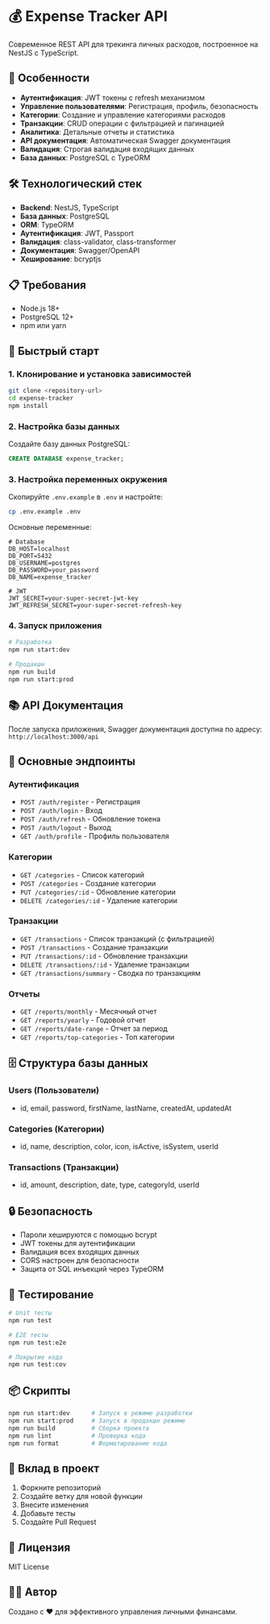 # 💰 Expense Tracker API

Современное REST API для трекинга личных расходов, построенное на NestJS с TypeScript.

## 🚀 Особенности

- **Аутентификация**: JWT токены с refresh механизмом
- **Управление пользователями**: Регистрация, профиль, безопасность
- **Категории**: Создание и управление категориями расходов
- **Транзакции**: CRUD операции с фильтрацией и пагинацией
- **Аналитика**: Детальные отчеты и статистика
- **API документация**: Автоматическая Swagger документация
- **Валидация**: Строгая валидация входящих данных
- **База данных**: PostgreSQL с TypeORM

## 🛠 Технологический стек

- **Backend**: NestJS, TypeScript
- **База данных**: PostgreSQL
- **ORM**: TypeORM
- **Аутентификация**: JWT, Passport
- **Валидация**: class-validator, class-transformer
- **Документация**: Swagger/OpenAPI
- **Хеширование**: bcryptjs

## 📋 Требования

- Node.js 18+
- PostgreSQL 12+
- npm или yarn

## 🚀 Быстрый старт

### 1. Клонирование и установка зависимостей

```bash
git clone <repository-url>
cd expense-tracker
npm install
```

### 2. Настройка базы данных

Создайте базу данных PostgreSQL:

```sql
CREATE DATABASE expense_tracker;
```

### 3. Настройка переменных окружения

Скопируйте `.env.example` в `.env` и настройте:

```bash
cp .env.example .env
```

Основные переменные:

```env
# Database
DB_HOST=localhost
DB_PORT=5432
DB_USERNAME=postgres
DB_PASSWORD=your_password
DB_NAME=expense_tracker

# JWT
JWT_SECRET=your-super-secret-jwt-key
JWT_REFRESH_SECRET=your-super-secret-refresh-key
```

### 4. Запуск приложения

```bash
# Разработка
npm run start:dev

# Продакшн
npm run build
npm run start:prod
```

## 📚 API Документация

После запуска приложения, Swagger документация доступна по адресу:
`http://localhost:3000/api`

## 🔗 Основные эндпоинты

### Аутентификация
- `POST /auth/register` - Регистрация
- `POST /auth/login` - Вход
- `POST /auth/refresh` - Обновление токена
- `POST /auth/logout` - Выход
- `GET /auth/profile` - Профиль пользователя

### Категории
- `GET /categories` - Список категорий
- `POST /categories` - Создание категории
- `PUT /categories/:id` - Обновление категории
- `DELETE /categories/:id` - Удаление категории

### Транзакции
- `GET /transactions` - Список транзакций (с фильтрацией)
- `POST /transactions` - Создание транзакции
- `PUT /transactions/:id` - Обновление транзакции
- `DELETE /transactions/:id` - Удаление транзакции
- `GET /transactions/summary` - Сводка по транзакциям

### Отчеты
- `GET /reports/monthly` - Месячный отчет
- `GET /reports/yearly` - Годовой отчет
- `GET /reports/date-range` - Отчет за период
- `GET /reports/top-categories` - Топ категории

## 🗄 Структура базы данных

### Users (Пользователи)
- id, email, password, firstName, lastName, createdAt, updatedAt

### Categories (Категории)
- id, name, description, color, icon, isActive, isSystem, userId

### Transactions (Транзакции)
- id, amount, description, date, type, categoryId, userId

## 🔒 Безопасность

- Пароли хешируются с помощью bcrypt
- JWT токены для аутентификации
- Валидация всех входящих данных
- CORS настроен для безопасности
- Защита от SQL инъекций через TypeORM

## 🧪 Тестирование

```bash
# Unit тесты
npm run test

# E2E тесты
npm run test:e2e

# Покрытие кода
npm run test:cov
```

## 📦 Скрипты

```bash
npm run start:dev      # Запуск в режиме разработки
npm run start:prod     # Запуск в продакшн режиме
npm run build          # Сборка проекта
npm run lint           # Проверка кода
npm run format         # Форматирование кода
```

## 🤝 Вклад в проект

1. Форкните репозиторий
2. Создайте ветку для новой функции
3. Внесите изменения
4. Добавьте тесты
5. Создайте Pull Request

## 📄 Лицензия

MIT License

## 👨‍💻 Автор

Создано с ❤️ для эффективного управления личными финансами.
